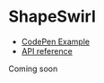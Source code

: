 # ShapeSwirl

- [CodePen Example](https://codepen.io/sol0mka/pen/pbebwQ?editors=0010)
- [API reference](api/shape-swirl)

Coming soon